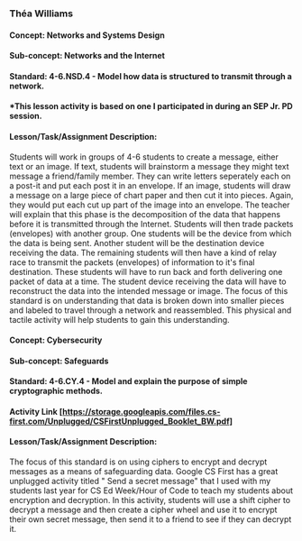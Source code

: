 ### Théa Williams


#### Concept: Networks and Systems Design
#### Sub-concept: Networks and the Internet
#### Standard: 4-6.NSD.4 - Model how data is structured to transmit through a network.
#### *This lesson activity is based on one I participated in during an SEP Jr. PD session.

#### Lesson/Task/Assignment Description: 
Students will work in groups of 4-6 students to create a message, either text or an image. If text, students will brainstorm a message they might text message a friend/family member. They can write letters seperately each on a post-it and put each post it in an envelope. If an image, students will draw a message on a large piece of chart paper and then cut it into pieces. Again, they would put each cut up part of the image into an envelope. The teacher will explain that this phase is the decomposition of the data that happens before it is transmitted through the Internet. Students will then trade packets (envelopes) with another group. One students will be the device from which the data is being sent. Another student will be the destination device receiving the data. The remaining students will then have a kind of relay race to transmit the packets (envelopes) of information to it's final destination. These students will have to run back and forth delivering one packet of data at a time. The student device receiving the data will have to reconstruct the data into the intended message or image. The focus of this standard is on understanding that data is broken down into smaller pieces and labeled to travel through a network and reassembled. This physical and tactile activity will help students to gain this understanding.



#### Concept: Cybersecurity
#### Sub-concept: Safeguards
#### Standard: 4-6.CY.4 - Model and explain the purpose of simple cryptographic methods.
#### Activity Link [https://storage.googleapis.com/files.cs-first.com/Unplugged/CSFirstUnplugged_Booklet_BW.pdf]

#### Lesson/Task/Assignment Description: 
The focus of this standard is on using ciphers to encrypt and decrypt messages as a means of safeguarding data. Google CS First has a great unplugged activity titled " Send a secret message" that I used with my students last year for CS Ed Week/Hour of Code to teach my students about encryption and decryption. In this activity, students will use a shift cipher to decrypt a message and then create a cipher wheel and use it to encrypt their own secret message, then send it to a friend to see if they can decrypt it. 
